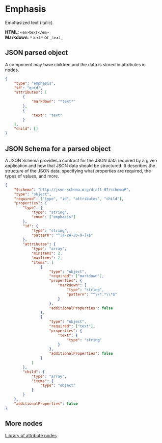 # Emphasis

Emphasized text (italic).

**HTML**: `<em>text</em>`  
**Markdown**: `*text*` or `_text_`

## JSON parsed object

A component may have children and the data is stored in attributes in nodes.

```json
{
    "type": "emphasis",
    "id": "guid",
    "attributes": [
        {
            "markdown": "*text*"
        },
        {
            "text": "text"
        }
    ],
    "child": []
}
```

## JSON Schema for a parsed object

A JSON Schema provides a contract for the JSON data required by a given application and how that JSON data should be structured. It describes the structure of the JSON data, specifying what properties are required, the types of values, and more.

```json
{
    "$schema": "http://json-schema.org/draft-07/schema#",
    "type": "object",
    "required": ["type", "id", "attributes", "child"],
    "properties": {
        "type": {
            "type": "string",
            "enum": ["emphasis"]
        },
        "id": {
            "type": "string",
            "pattern": "^[a-zA-Z0-9-]+$"
        },
        "attributes": {
            "type": "array",
            "minItems": 2,
            "maxItems": 2,
            "items": [
                {
                    "type": "object",
                    "required": ["markdown"],
                    "properties": {
                        "markdown": {
                            "type": "string",
                            "pattern": "^\\*.*\\*$"
                        }
                    },
                    "additionalProperties": false
                },
                {
                    "type": "object",
                    "required": ["text"],
                    "properties": {
                        "text": {
                            "type": "string"
                        }
                    },
                    "additionalProperties": false
                }
            ]
        },
        "child": {
            "type": "array",
            "items": {
                "type": "object"
            }
        }
    },
    "additionalProperties": false
}

```

## More nodes

[Library of attribute nodes](document-object-model.md#library-of-attribute-nodes)

